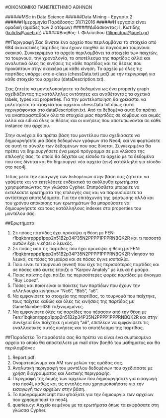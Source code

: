#ΟΙΚΟΝΟΜΙΚΟ ΠΑΝΕΠΙΣΤΗΜΙΟ ΑΘΗΝΩΝ

######MSc in Data Science
######Data Mining – Εργασία 2
######Ημερομηνία Παράδοσης: 31/7/2016
######Η εργασία είναι ομαδική (ομάδες των 2 ατόμων)
######Διδάσκοντας: Ι. Κωτίδης (kotidis@aueb.gr)
######Βοηθός: Ι. Φιλιππίδου (filippidoui@aueb.gr)

##Περιγραφή
Σας δίνεται ένα αρχείο που περιλαμβάνει τα στοιχεία από 684 σκακιστικές παρτίδες που έχουν παιχθεί σε παγκόσμια τουρνουά σκακιού. Συγκεκριμένα το αρχείο περιλαμβάνει τα στοιχεία των παιχτών, τα τουρνουά, την χρονολογία, το αποτέλεσμα της παρτίδας αλλά και αναλυτικά όλες τις κινήσεις τις κάθε παρτίδας και τις θέσεις που προκύπτουν στην σκακιέρα με κάθε κίνηση. To αρχείο με όλες τις παρτίδες υπάρχει στο e-class (chessData.txt) μαζί με την περιγραφή για κάθε στοιχείο του αρχείου (dataDescription.txt).

Σας ζητείτε να μοντελοποιήσετε τα δεδομένα ως ένα property graph σχεδιάζοντας τις κατάλληλες οντότητες και αναθέτοντας τα σχετικά labels, types και properties. Για την μοντελοποίηση θα χρειαστεί να μελετήσετε τα στοιχεία του αρχείου chessData.txt όπως αυτά περιγράφονται στο dataDescription.txt. Από τα δεδομένα αυτά θα πρέπει να αναπαρασταθούν όλα τα στοιχεία μιας παρτίδας σε κόμβους και ακμές αλλά και ειδικά όλες οι θέσεις και οι κινήσεις που αποτυπώνονται σε κάθε instance του αρχείου.

Στην συνέχεια θα πρέπει βάση του μοντέλου που σχεδιάσατε να δημιουργήσετε μια βάση δεδομένων γράφων στο Neo4j και να φορτώσετε σε αυτή το σύνολο των 
δεδομένων που σας δίνεται. Συγκεκριμένα θα πρέπει να δημιουργήσετε ένα μικρό πρόγραμμα σε μια γλώσσα της επιλογής σας, το οποίο θα δέχεται ως είσοδο το 
αρχείο με τα δεδομένα που σας δίνεται και θα δημιουργεί νέα αρχεία (csv) κατάλληλα για είσοδο στο neo4j.

Τέλος μετά την εισαγωγή των δεδομένων στην βάση σας ζητείται να γράψετε και να εκτελέσετε ενδεικτικά τα ακόλουθα ερωτήματα χρησιμοποιώντας την γλώσσα 
Cypher. Επιπρόσθετα μπορείτε να εκτελέσετε ερωτήματα της επιλογής σας και να παρουσιάσετε τα αντίστοιχα αποτελέσματα. Για την επιτάχυνση της φόρτωσης 
αλλά και του χρόνου απόκρισης των ερωτημάτων θα μπορούσατε να δημιουργήσετε και τους κατάλληλους indexes στα properties του μοντέλου σας.

##Ερωτήματα
1. Σε πόσες παρτίδες έχει προκύψει η θέση με FEN: r1bqkbnrpppp1ppp2n51B2p34P35N2PPPP1PPPRNBQK2R και τι ποσοστό αυτών έχει νικήσει ο λευκός.
2. Σε πόσες από τις παρτίδες που έχει προκύψει η θέση με FEN: r1bqkbnrpppp1ppp2n51B2p34P35N2PPPP1PPPRNBQK2R νίκησαν τα λευκά, σε πόσες τα μαύρα και σε 
πόσες έγινε ισοπαλία.
3. Ποιο είναι το τουρνουά (event) που είχε τις περισσότερες παρτίδες και σε πόσες από αυτές έπαιζε ο “Karpov Anatoly” με λευκά ή μαύρα.
4. Ποιος παίκτης έχει παίξει τις περισσότερες φορές παρτίδες με άνοιγμα “Ruy Lopez”.
5. Πόσες και ποιοι είναι οι παίκτες των παρτίδων που έχουν την αλληλουχία κινήσεων “Nc6”, “Bb5”, “a6”.
6. Να εμφανίσετε τα στοιχεία της παρτίδας, το τουρνουά που παίχτηκε, τους παίχτες καθώς και όλες τις κινήσεις της παρτίδας με GameNumber:636 
ταξινομημένες.
7. Να εμφανίσετε όλες τις παρτίδες που πέρασαν από την θέση με Fen:r1bqkbnrpppp1ppp2n51B2p34P35N2PPPP1PPPRNBQK2R και στην συνέχεια δεν παίχτηκε η κίνηση 
“a6”, επιπλέον να εμφανίσετε τις εναλλακτικές αυτές κινήσεις και το αποτέλεσμα της παρτίδας.

##Παραδοτέο
Το παραδοτέο σας θα πρέπει να είναι ένα συμπιεσμένο αρχείο το οποίο θα αποστείλετε με mail στον βοηθό του μαθήματος και θα περιλαμβάνει: 

1. Report.pdf:
  1. Ονοματεπώνυμα και ΑΜ των μελών της ομάδας σας.
  2. Αναλυτική περιγραφή του μοντέλου δεδομένων που σχεδιάσατε με χρήση διαγράμματος και λεκτικής περιγραφής.
  3. Περιγραφή της δομής των αρχείων που δημιουργήσατε για εισαγωγή στο neo4j, καθώς και τις εντολές που χρησιμοποιήσατε για την εισαγωγή των αρχείων στην 
βάση.
2. Το πρόγραμμα/script που φτιάξατε για την δημιουργία των αρχείων που χρησιμοποιεί το neo4j.
3. queries.cy: Αρχείο κειμένου με τα ερωτήματα όπως τα εκφράσατε στη γλώσσα Cypher.
